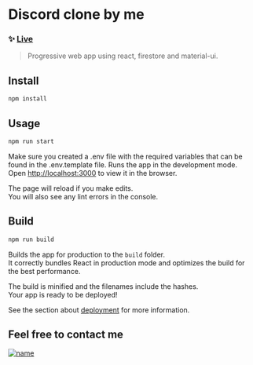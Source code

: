 
# Discord clone by me

### ✨ [Live](https://dc.kvlk.hu)
> Progressive web app using react, firestore and material-ui.

## Install

```sh
npm install
```

## Usage

```sh
npm run start
```
Make sure you created a .env file with the required variables that can be found in the .env.template file.
Runs the app in the development mode.\
Open [http://localhost:3000](http://localhost:3000) to view it in the browser.

The page will reload if you make edits.\
You will also see any lint errors in the console.

## Build
```sh
npm run build
```

Builds the app for production to the `build` folder.\
It correctly bundles React in production mode and optimizes the build for the best performance.

The build is minified and the filenames include the hashes.\
Your app is ready to be deployed!

See the section about [deployment](https://facebook.github.io/create-react-app/docs/deployment) for more information.

## Feel free to contact me
[![name](https://img.shields.io/badge/LinkedIn-0077B5?style=for-the-badge&logo=linkedin&logoColor=white)](https://www.linkedin.com/in/kovalikadam/)

